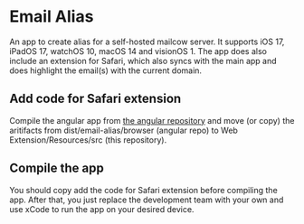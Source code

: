 # Email Alias

An app to create alias for a self-hosted mailcow server. It supports iOS 17,
iPadOS 17, watchOS 10, macOS 14 and visionOS 1. The app does also include an
extension for Safari, which also syncs with the main app and does highlight
the email(s) with the current domain.

## Add code for Safari extension

Compile the angular app from
[the angular repository](https://github.com/Email-Alias/Email-Alias-Angular) and
move (or copy) the aritifacts from dist/email-alias/browser (angular repo) to
Web Extension/Resources/src (this repository).

## Compile the app

You should copy add the code for Safari extension before compiling the app.
After that, you just replace the development team with your own and use xCode
to run the app on your desired device.
